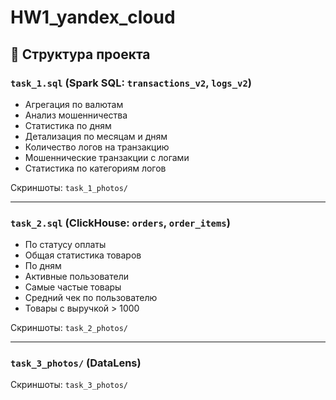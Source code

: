 # HW1_yandex_cloud

## 📁 Структура проекта

### `task_1.sql` (Spark SQL: `transactions_v2`, `logs_v2`)

- Агрегация по валютам
- Анализ мошенничества
- Статистика по дням
- Детализация по месяцам и дням
- Количество логов на транзакцию
- Мошеннические транзакции с логами
- Статистика по категориям логов

Скриншоты: `task_1_photos/`

---

### `task_2.sql` (ClickHouse: `orders`, `order_items`)

- По статусу оплаты
- Общая статистика товаров
- По дням
- Активные пользователи
- Самые частые товары
- Средний чек по пользователю
- Товары с выручкой > 1000

Скриншоты: `task_2_photos/`  

---

### `task_3_photos/` (DataLens)

Скриншоты: `task_3_photos/`  

